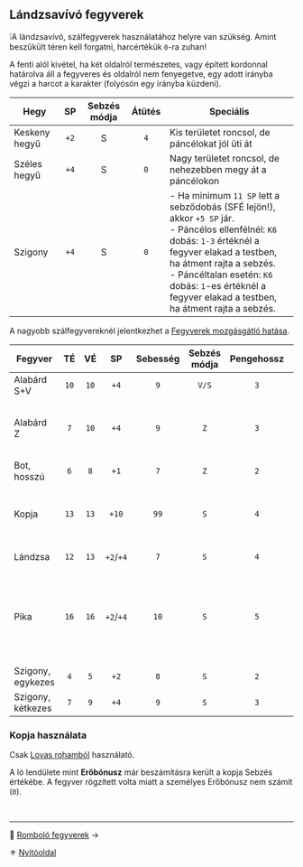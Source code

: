 ## Lándzsavívó fegyverek

❕A lándzsavívó, szálfegyverek használatához helyre van szükség. Amint beszűkült téren kell forgatni, harcértékük `0`-ra zuhan!

A fenti alól kivétel, ha két oldalról természetes, vagy épített kordonnal határolva áll a fegyveres és oldalról nem fenyegetve, egy adott irányba végzi a harcot a karakter (folyósón egy irányba küzdeni).

| **Hegy**      |  SP  | Sebzés módja | **Átütés** | Speciális                                                                                                                                                                                                                                                                                           |
| ------------- |:----:|:------------:|:----------:| --------------------------------------------------------------------------------------------------------------------------------------------------------------------------------------------------------------------------------------------------------------------------------------------------- |
| Keskeny hegyű | `+2` |      S       |    `4`     | Kis területet roncsol, de páncélokat jól üti át                                                                                                                                                                                                                                                     |
| Széles hegyű  | `+4` |      S       |    `0`     | Nagy területet roncsol, de nehezebben megy át a páncélokon                                                                                                                                                                                                                                          |
| Szigony       | `+4` |      S       |    `0`     | - Ha minimum `11 SP` lett a sebződobás (SFÉ lejön!), akkor `+5 SP` jár. <br />- Páncélos ellenfélnél: `K6` dobás: `1-3` értéknél a fegyver elakad a testben, ha átment rajta a sebzés.<br />- Páncéltalan esetén: `K6` dobás: `1`-es értéknél a fegyver elakad a testben, ha átment rajta a sebzés. |

A nagyobb szálfegyvereknél jelentkezhet a [Fegyverek mozgásgátló hatása](068_01_fegyverek_altalanos_szabalyai.md#fegyver-mozg%C3%A1sg%C3%A1tl%C3%B3-hat%C3%A1sa).

<!-- tag: md_table_fegyver_start -->

| Fegyver           |  TÉ  |  VÉ  |    SP     | Sebesség | Sebzés módja | Pengehossz | Forgatás módja | Erőbónusz limit | Átütés  | Íves | MK  | KF  |  Kategória  | Speciális                                                                         |
| ----------------- | :--: | :--: | :-------: | :------: | :----------: | :--------: | :------------: | :-------------: | :-----: | :--: | :-: | :-: | :---------: | --------------------------------------------------------------------------------- |
| Alabárd S+V       | `10` | `10` |   `+4`    |   `9`    |    `V/S`     |    `3`     |    kétkezes    |      `99`       |   `0`   | `0`  | `0` | `0` | lándzsavívó | Szúró és Vágó módban                                                              |
| Alabárd Z         | `7`  | `10` |   `+4`    |   `9`    |     `Z`      |    `3`     |    kétkezes    |      `99`       |   `5`   | `0`  | `0` | `0` | lándzsavívó | Zúzó módban. Talán a legjobb a páncélok ellen az Átütéssel.                       |
| Bot, hosszú       | `6`  | `8`  |   `+1`    |   `7`    |     `Z`      |    `2`     |    kétkezes    |       `2`       |   `0`   | `0`  | `0` | `0` | lándzsavívó |                                                                                   |
| Kopja             | `13` | `13` |   `+10`   |   `99`   |     `S`      |    `4`     |    kétkezes    |       `0`       |  `+5`   | `0`  | `0` | `0` | lándzsavívó | Csak lovon használható.<br>Lándzsavívás harcmodorban forgatandó.                  |
| Lándzsa           | `12` | `13` | `+2`/`+4` |   `7`    |     `S`      |    `4`     |    kétkezes    |      `99`       | `4`/`0` | `0`  | `0` | `0` | lándzsavívó | spec: lásd a hegyeket                                                             |
| Pika              | `16` | `16` | `+2`/`+4` |   `10`   |     `S`      |    `5`     |    kétkezes    |       `3`       | `4`/`0` | `0`  | `0` | `0` | lándzsavívó | Ha közrefognak, a fegyver az egyik (választott) támadó ellen `0` harcértékű lesz. |
| Szigony, egykezes | `4`  | `5`  |   `+2`    |   `8`    |     `S`      |    `2`     |    egykezes    |       `3`       |   `0`   | `0`  | `0` | `0` | lándzsavívó |                                                                                   |
| Szigony, kétkezes | `7`  | `9`  |   `+4`    |   `9`    |     `S`      |    `3`     |    kétkezes    |      `99`       |   `2`   | `0`  | `0` | `0` | lándzsavívó |                                                                                   |

<!-- tag: md_table_fegyver_end -->

### Kopja használata

Csak [Lovas rohamból](067_03_lovas_harci_taktikak.md#lovas-roham--l%C3%A9glovas-roham) használató.

A ló lendülete mint **Erőbónusz** már beszámításra került a kopja Sebzés értékébe. A fegyver rögzített volta miatt a személyes Erőbónusz nem számít (`0`).

<br />

---

🔗 [Romboló fegyverek](068_05_rombolo_fegyverek.md) →

⚜️ [Nyitóoldal](start.md#6-harcrendszer-%EF%B8%8F)
